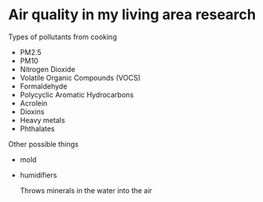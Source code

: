 # Air quality in my living area research

Types of pollutants from cooking

- PM2.5
- PM10
- Nitrogen Dioxide
- Volatile Organic Compounds (VOCS)
- Formaldehyde
- Polycyclic Aromatic Hydrocarbons
- Acrolein
- Dioxins
- Heavy metals
- Phthalates

Other possible things

- mold
- humidifiers

  Throws minerals in the water into the air